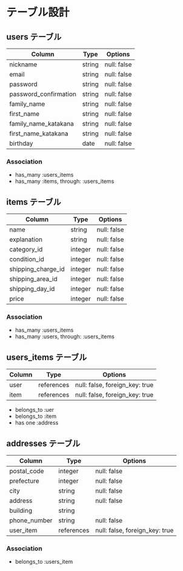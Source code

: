 # テーブル設計

## users テーブル

| Column                 | Type    | Options     |
| ---------------------  | ------- | ----------- |
| nickname               | string  | null: false |
| email                  | string  | null: false |
| password               | string  | null: false |
| password_confirmation  | string  | null: false |
| family_name            | string  | null: false |
| first_name             | string  | null: false |
| family_name_katakana   | string  | null: false |
| first_name_katakana    | string  | null: false |
| birthday               | date    | null: false |

### Association

- has_many :users_items
- has_many :items, through: :users_items

## items テーブル

| Column                  | Type     | Options     |
| ----------------------- | -------- | ----------- |
| name                    | string   | null: false |
| explanation             | string   | null: false |
| category_id             | integer  | null: false |
| condition_id            | integer  | null: false |
| shipping_charge_id      | integer  | null: false |
| shipping_area_id        | integer  | null: false |
| shipping_day_id         | integer  | null: false |
| price                   | integer  | null: false |

### Association

- has_many :users_items
- has_many :users, through: :users_items


## users_items テーブル

| Column               | Type       | Options                        |
| -------------------- | ---------  | ------------------------------ |
| user                 | references | null: false, foreign_key: true |
| item                 | references | null: false, foreign_key: true |

- belongs_to :uer
- belongs_to :item
- has one :address

## addresses テーブル

| Column               | Type       | Options                        |
| -------------------- | ---------  | ------------------------------ |
| postal_code          | integer    | null: false                    |
| prefecture           | integer    | null: false                    |
| city                 | string     | null: false                    |
| address              | string     | null: false                    |
| building             | string     |                                |
| phone_number         | string     | null: false                    |
| user_item            | references | null: false, foreign_key: true |

### Association

- belongs_to :users_item